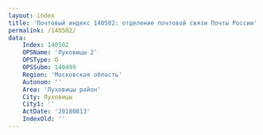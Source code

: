 ```yaml
---
layout: index
title: 'Почтовый индекс 140502: отделение почтовой связи Почты России'
permalink: /140502/
data:
    Index: 140502
    OPSName: 'Луховицы 2'
    OPSType: О
    OPSSubm: 140499
    Region: 'Московская область'
    Autonom: ''
    Area: 'Луховицы район'
    City: Луховицы
    City1: ''
    ActDate: '20180813'
    IndexOld: ''
---
```

